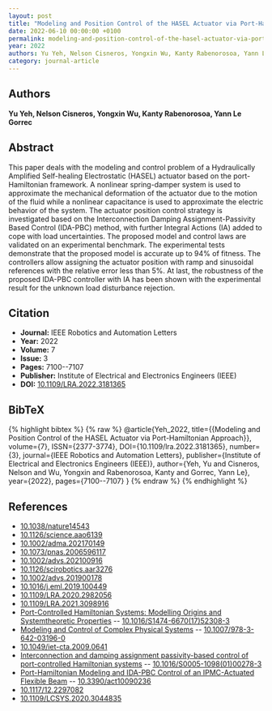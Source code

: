 ```yaml
---
layout: post
title: "Modeling and Position Control of the HASEL Actuator via Port-Hamiltonian Approach"
date: 2022-06-10 00:00:00 +0100
permalink: modeling-and-position-control-of-the-hasel-actuator-via-port-hamiltonian-approach
year: 2022
authors: Yu Yeh, Nelson Cisneros, Yongxin Wu, Kanty Rabenorosoa, Yann Le Gorrec
category: journal-article
---
```

 
## Authors
**Yu Yeh, Nelson Cisneros, Yongxin Wu, Kanty Rabenorosoa, Yann Le Gorrec**
 
## Abstract
This paper deals with the modeling and control problem of a Hydraulically Amplified Self-healing Electrostatic (HASEL) actuator based on the port-Hamiltonian framework. A nonlinear spring-damper system is used to approximate the mechanical deformation of the actuator due to the motion of the fluid while a nonlinear capacitance is used to approximate the electric behavior of the system. The actuator position control strategy is investigated based on the Interconnection Damping Assignment-Passivity Based Control (IDA-PBC) method, with further Integral Actions (IA) added to cope with load uncertainties. The proposed model and control laws are validated on an experimental benchmark. The experimental tests demonstrate that the proposed model is accurate up to 94% of fitness. The controllers allow assigning the actuator position with ramp and sinusoidal references with the relative error less than 5%. At last, the robustness of the proposed IDA-PBC controller with IA has been shown with the experimental result for the unknown load disturbance rejection.
 
## Citation
- **Journal:** IEEE Robotics and Automation Letters
- **Year:** 2022
- **Volume:** 7
- **Issue:** 3
- **Pages:** 7100--7107
- **Publisher:** Institute of Electrical and Electronics Engineers (IEEE)
- **DOI:** [10.1109/LRA.2022.3181365](https://doi.org/10.1109/LRA.2022.3181365)
 
## BibTeX
{% highlight bibtex %}
{% raw %}
@article{Yeh_2022,
  title={{Modeling and Position Control of the HASEL Actuator via Port-Hamiltonian Approach}},
  volume={7},
  ISSN={2377-3774},
  DOI={10.1109/lra.2022.3181365},
  number={3},
  journal={IEEE Robotics and Automation Letters},
  publisher={Institute of Electrical and Electronics Engineers (IEEE)},
  author={Yeh, Yu and Cisneros, Nelson and Wu, Yongxin and Rabenorosoa, Kanty and Gorrec, Yann Le},
  year={2022},
  pages={7100--7107}
}
{% endraw %}
{% endhighlight %}
 
## References
- [10.1038/nature14543](https://doi.org/10.1038/nature14543)
- [10.1126/science.aao6139](https://doi.org/10.1126/science.aao6139)
- [10.1002/adma.202170149](https://doi.org/10.1002/adma.202170149)
- [10.1073/pnas.2006596117](https://doi.org/10.1073/pnas.2006596117)
- [10.1002/advs.202100916](https://doi.org/10.1002/advs.202100916)
- [10.1126/scirobotics.aar3276](https://doi.org/10.1126/scirobotics.aar3276)
- [10.1002/advs.201900178](https://doi.org/10.1002/advs.201900178)
- [10.1016/j.eml.2019.100449](https://doi.org/10.1016/j.eml.2019.100449)
- [10.1109/LRA.2020.2982056](https://doi.org/10.1109/LRA.2020.2982056)
- [10.1109/LRA.2021.3098916](https://doi.org/10.1109/LRA.2021.3098916)
- [Port-Controlled Hamiltonian Systems: Modelling Origins and Systemtheoretic Properties](port-controlled-hamiltonian-systems-modelling-origins-and-systemtheoretic-properties-92) -- [10.1016/S1474-6670(17)52308-3](https://doi.org/10.1016/S1474-6670(17)52308-3)
- [Modeling and Control of Complex Physical Systems](modeling-and-control-of-complex-physical-systems) -- [10.1007/978-3-642-03196-0](https://doi.org/10.1007/978-3-642-03196-0)
- [10.1049/iet-cta.2009.0641](https://doi.org/10.1049/iet-cta.2009.0641)
- [Interconnection and damping assignment passivity-based control of port-controlled Hamiltonian systems](interconnection-and-damping-assignment-passivity-based-control-of-port-controlled-hamiltonian-systems) -- [10.1016/S0005-1098(01)00278-3](https://doi.org/10.1016/S0005-1098(01)00278-3)
- [Port-Hamiltonian Modeling and IDA-PBC Control of an IPMC-Actuated Flexible Beam](port-hamiltonian-modeling-and-ida-pbc-control-of-an-ipmc-actuated-flexible-beam) -- [10.3390/act10090236](https://doi.org/10.3390/act10090236)
- [10.1117/12.2297082](https://doi.org/10.1117/12.2297082)
- [10.1109/LCSYS.2020.3044835](https://doi.org/10.1109/LCSYS.2020.3044835)

